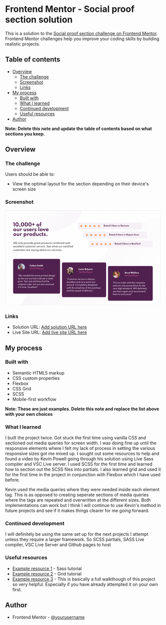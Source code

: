 # Frontend Mentor - Social proof section solution

This is a solution to the [Social proof section challenge on Frontend Mentor](https://www.frontendmentor.io/challenges/social-proof-section-6e0qTv_bA). Frontend Mentor challenges help you improve your coding skills by building realistic projects.

## Table of contents

- [Overview](#overview)
  - [The challenge](#the-challenge)
  - [Screenshot](#screenshot)
  - [Links](#links)
- [My process](#my-process)
  - [Built with](#built-with)
  - [What I learned](#what-i-learned)
  - [Continued development](#continued-development)
  - [Useful resources](#useful-resources)
- [Author](#author)

**Note: Delete this note and update the table of contents based on what sections you keep.**

## Overview

### The challenge

Users should be able to:

- View the optimal layout for the section depending on their device's screen size

### Screenshot

![](./screenshot.png)

### Links

- Solution URL: [Add solution URL here](https://your-solution-url.com)
- Live Site URL: [Add live site URL here](https://your-live-site-url.com)

## My process

### Built with

- Semantic HTML5 markup
- CSS custom properties
- Flexbox
- CSS Grid
- SCSS
- Mobile-first workflow

**Note: These are just examples. Delete this note and replace the list above with your own choices**

### What I learned

I built the project twice. Got stuck the first time using vanilla CSS and sectioned out media queries for screen width. I was doing fine up until the responsive elements where I felt my lack of process in setting the various responsive sizes got me mixed up. I sought out some resources to help and found a video by Kevin Powell going through his solution using Live Sass compiler and VSC Live server. I used SCSS for the first time and learned how to section out the SCSS files into partials. I also learned grid and used it for the first time in the project in conjunction with Flexbox which I have used before.

Kevin used the media queries where they were needed inside each element tag. This is as opposed to creating seperate sections of media queries where the tags are repeated and overwritten at the different sizes. Both implementations can work but I think I will continue to use Kevin's method in future projects and see if it makes things clearer for me going forward.

### Continued development

I will definitely be using the same set up for the next projects I attempt unless they require a larger framework. So SCSS partials, SASS Live compiler, VSC Live Server and Github pages to host

### Useful resources

- [Example resource 1](https://www.youtube.com/watch?v=_a5j7KoflTs) - Sass tutorial
- [Example resource 2](https://www.youtube.com/watch?v=t6CBKf8K_Ac) - Grid tutorial
- [Example resource 3](https://www.youtube.com/watch?v=K27WULzr2P8&t=75s) - This is basically a full walkthough of this project so very helpful. Especially if you have already attempted it on your own first.

## Author

- Frontend Mentor - [@yourusername](https://www.frontendmentor.io/profile/yourusername)
